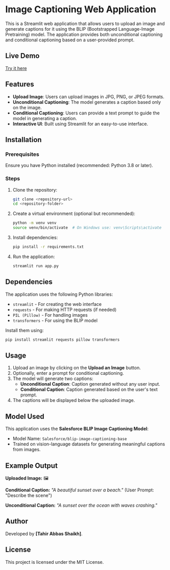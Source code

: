 # Image Captioning Web Application

This is a Streamlit web application that allows users to upload an image and generate captions for it using the BLIP (Bootstrapped Language-Image Pretraining) model. The application provides both unconditional captioning and conditional captioning based on a user-provided prompt.

## Live Demo
[Try it here](https://huggingface.co/spaces/Tahir5/Caption-Generator)

## Features

- **Upload Image**: Users can upload images in JPG, PNG, or JPEG formats.
- **Unconditional Captioning**: The model generates a caption based only on the image.
- **Conditional Captioning**: Users can provide a text prompt to guide the model in generating a caption.
- **Interactive UI**: Built using Streamlit for an easy-to-use interface.

## Installation

### Prerequisites
Ensure you have Python installed (recommended: Python 3.8 or later).

### Steps
1. Clone the repository:
   ```sh
   git clone <repository-url>
   cd <repository-folder>
   ```

2. Create a virtual environment (optional but recommended):
   ```sh
   python -m venv venv
   source venv/bin/activate  # On Windows use: venv\Scripts\activate
   ```

3. Install dependencies:
   ```sh
   pip install -r requirements.txt
   ```

4. Run the application:
   ```sh
   streamlit run app.py
   ```

## Dependencies

The application uses the following Python libraries:
- `streamlit` - For creating the web interface
- `requests` - For making HTTP requests (if needed)
- `PIL (Pillow)` - For handling images
- `transformers` - For using the BLIP model

Install them using:
```sh
pip install streamlit requests pillow transformers
```

## Usage

1. Upload an image by clicking on the **Upload an Image** button.
2. Optionally, enter a prompt for conditional captioning.
3. The model will generate two captions:
   - **Unconditional Caption**: Caption generated without any user input.
   - **Conditional Caption**: Caption generated based on the user's text prompt.
4. The captions will be displayed below the uploaded image.

## Model Used

This application uses the **Salesforce BLIP Image Captioning Model**:
- Model Name: `Salesforce/blip-image-captioning-base`
- Trained on vision-language datasets for generating meaningful captions from images.

## Example Output

**Uploaded Image:** 🖼️

**Conditional Caption:** *"A beautiful sunset over a beach."* (User Prompt: "Describe the scene")

**Unconditional Caption:** *"A sunset over the ocean with waves crashing."*

## Author
Developed by **[Tahir Abbas Shaikh]**.

## License
This project is licensed under the MIT License.

